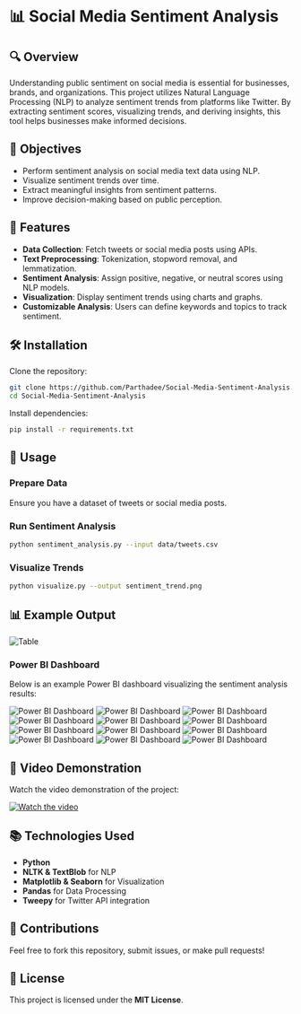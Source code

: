 # 📊 Social Media Sentiment Analysis

## 🔍 Overview

Understanding public sentiment on social media is essential for businesses, brands, and organizations. This project utilizes Natural Language Processing (NLP) to analyze sentiment trends from platforms like Twitter. By extracting sentiment scores, visualizing trends, and deriving insights, this tool helps businesses make informed decisions.

## 🎯 Objectives

- Perform sentiment analysis on social media text data using NLP.
- Visualize sentiment trends over time.
- Extract meaningful insights from sentiment patterns.
- Improve decision-making based on public perception.

## 🚀 Features

- **Data Collection**: Fetch tweets or social media posts using APIs.
- **Text Preprocessing**: Tokenization, stopword removal, and lemmatization.
- **Sentiment Analysis**: Assign positive, negative, or neutral scores using NLP models.
- **Visualization**: Display sentiment trends using charts and graphs.
- **Customizable Analysis**: Users can define keywords and topics to track sentiment.

## 🛠️ Installation

Clone the repository:

```bash
git clone https://github.com/Parthadee/Social-Media-Sentiment-Analysis.git
cd Social-Media-Sentiment-Analysis
```

Install dependencies:

```bash
pip install -r requirements.txt
```

## 📌 Usage

### Prepare Data
Ensure you have a dataset of tweets or social media posts.

### Run Sentiment Analysis

```bash
python sentiment_analysis.py --input data/tweets.csv
```

### Visualize Trends

```bash
python visualize.py --output sentiment_trend.png
```

## 📊 Example Output

![Table](https://github.com/Parthadee/Social-Media-Sentiment-Analysis/blob/0d117d1d110649896c2ca1299331f4d63aeecb8a/images/Table.png)

### Power BI Dashboard

Below is an example Power BI dashboard visualizing the sentiment analysis results:

![Power BI Dashboard](https://github.com/Parthadee/Social-Media-Sentiment-Analysis/blob/0d117d1d110649896c2ca1299331f4d63aeecb8a/images/Distribution%20of%20Sentiments%20.png)
![Power BI Dashboard](https://github.com/Parthadee/Social-Media-Sentiment-Analysis/blob/0d117d1d110649896c2ca1299331f4d63aeecb8a/images/Top%2010%20Twitter%20Entities.png)
![Power BI Dashboard](https://github.com/Parthadee/Social-Media-Sentiment-Analysis/blob/0d117d1d110649896c2ca1299331f4d63aeecb8a/images/Sentiment%20Distribution%20in%20Top%203%20Entities.png)
![Power BI Dashboard](https://github.com/Parthadee/Social-Media-Sentiment-Analysis/blob/0d117d1d110649896c2ca1299331f4d63aeecb8a/images/Sentiment%20Distribution%20by%20Entities.png)
![Power BI Dashboard](https://github.com/Parthadee/Social-Media-Sentiment-Analysis/blob/0d117d1d110649896c2ca1299331f4d63aeecb8a/images/Sentiment%20Distribution.png)
![Power BI Dashboard](https://github.com/Parthadee/Social-Media-Sentiment-Analysis/blob/0d117d1d110649896c2ca1299331f4d63aeecb8a/images/Distribution%20of%20Sentiment%20%20Scores.png)
![Power BI Dashboard](https://github.com/Parthadee/Social-Media-Sentiment-Analysis/blob/0d117d1d110649896c2ca1299331f4d63aeecb8a/images/Distribution%20text%20Length.png)
![Power BI Dashboard](https://github.com/Parthadee/Social-Media-Sentiment-Analysis/blob/0d117d1d110649896c2ca1299331f4d63aeecb8a/images/Top%2020%20most%20common%20words.png)
![Power BI Dashboard](https://github.com/Parthadee/Social-Media-Sentiment-Analysis/blob/0d117d1d110649896c2ca1299331f4d63aeecb8a/images/Word%20Cloud%20of%20Lemmatized%20Social%20Media%20Content.png)
![Power BI Dashboard](https://github.com/Parthadee/Social-Media-Sentiment-Analysis/blob/0d117d1d110649896c2ca1299331f4d63aeecb8a/images/Word%20Cloud%20of%20Positive%20Sentiment%20Content.png)
![Power BI Dashboard](https://github.com/Parthadee/Social-Media-Sentiment-Analysis/blob/0d117d1d110649896c2ca1299331f4d63aeecb8a/images/Word%20Cloud%20of%20Negative%20Sentiment%20Content.png)
![Power BI Dashboard](https://github.com/Parthadee/Social-Media-Sentiment-Analysis/blob/0d117d1d110649896c2ca1299331f4d63aeecb8a/images/Word%20Cloud%20of%20Neutral%20Sentiment%20Content.png)

## 🎥 Video Demonstration

Watch the video demonstration of the project:

[![Watch the video](https://github.com/Parthadee/Social-Media-Sentiment-Analysis/blob/a5a801b67fd28c5faf51ce6dddfc1d5215a4c88f/images/video-capture-t0128.75seg-4494.png)](https://www.linkedin.com/posts/parthakrdey_brainwaveabrmatrixabrintern-brainwaveabrmatrixabrintern-activity-7312602852344971265-JeHH?utm_source=share&utm_medium=member_desktop&rcm=ACoAACnYINkBGgxdjjmQBUEVRhCtfY_7PSWrVUQ)


## 📚 Technologies Used

- **Python**
- **NLTK & TextBlob** for NLP
- **Matplotlib & Seaborn** for Visualization
- **Pandas** for Data Processing
- **Tweepy** for Twitter API integration

## 🤝 Contributions

Feel free to fork this repository, submit issues, or make pull requests!

## 📜 License

This project is licensed under the **MIT License**.
